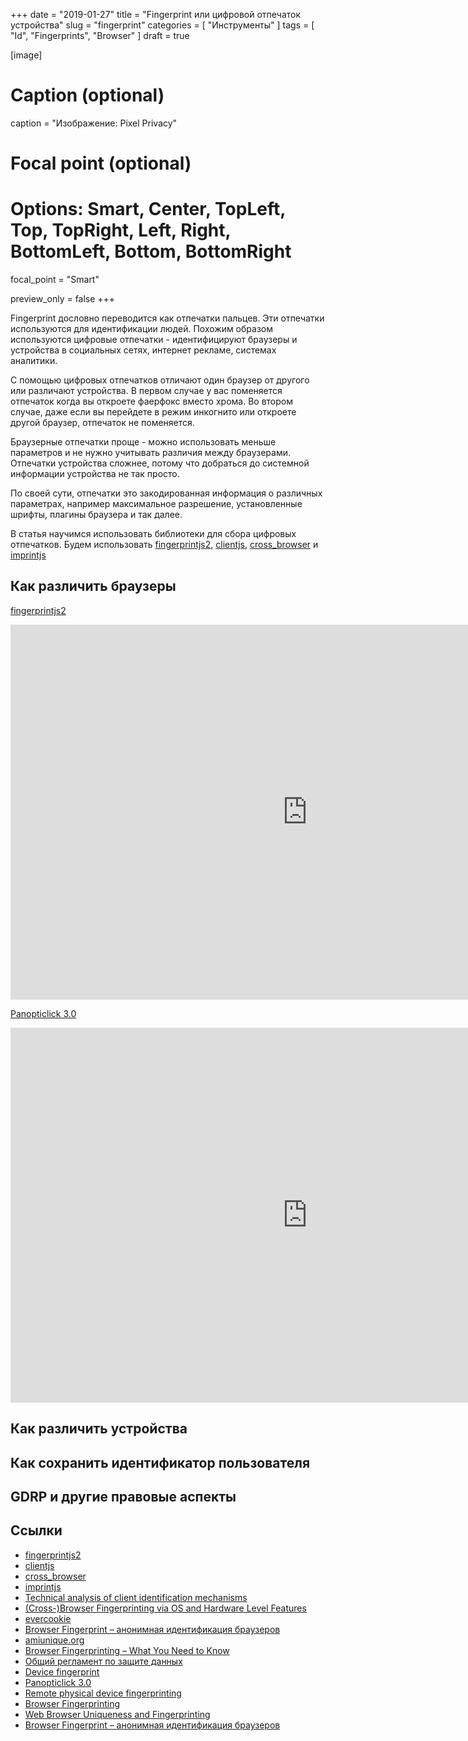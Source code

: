 +++
date = "2019-01-27"
title = "Fingerprint или цифровой отпечаток устройства"
slug = "fingerprint"
categories = [ "Инструменты" ]
tags = [ "Id", "Fingerprints", "Browser" ]
draft = true

[image]
  # Caption (optional)
  caption = "Изображение: Pixel Privacy"
  
  # Focal point (optional)
  # Options: Smart, Center, TopLeft, Top, TopRight, Left, Right, BottomLeft, Bottom, BottomRight
  focal_point = "Smart"

  preview_only = false
+++

Fingerprint дословно переводится как отпечатки пальцев. Эти отпечатки используются для идентификации людей. Похожим образом используются цифровые отпечатки - идентифицируют браузеры и устройства в социальных сетях, интернет рекламе, системах аналитики. 

С помощью цифровых отпечатков отличают один браузер от другого или различают устройства. В первом случае у вас поменяется отпечаток когда вы откроете фаерфокс вместо хрома. Во втором случае, даже если вы перейдете в режим инкогнито или откроете другой браузер, отпечаток не поменяется.

Браузерные отпечатки проще - можно использовать меньше параметров и не нужно учитывать различия между браузерами. Отпечатки устройства сложнее, потому что добраться до системной информации устройства не так просто.

По своей сути, отпечатки это закодированная информация о различных параметрах, например максимальное разрешение, установленные шрифты, плагины браузера и так далее.

В статья научимся использовать библиотеки для сбора цифровых отпечатков. Будем использовать [fingerprintjs2](http://valve.github.io/fingerprintjs2/), [clientjs](https://github.com/jackspirou/clientjs), [cross_browser](https://github.com/Song-Li/cross_browser) и [imprintjs](https://github.com/mattbrailsford/imprintjs)

## Как различить браузеры

[fingerprintjs2](http://valve.github.io/fingerprintjs2/)

<iframe width="950" height="600" src="https://www.youtube.com/embed/zodGHE1d_e0" frameborder="0" allow="accelerometer; autoplay; encrypted-media; gyroscope; picture-in-picture" allowfullscreen></iframe>

[Panopticlick 3.0](https://www.eff.org/ru/deeplinks/2017/11/panopticlick-30)

<iframe width="950" height="600" src="https://www.youtube.com/embed/3xQLy6lH5OE" frameborder="0" allow="accelerometer; autoplay; encrypted-media; gyroscope; picture-in-picture" allowfullscreen></iframe>

## Как различить устройства

## Как сохранить идентификатор пользователя

## GDRP и другие правовые аспекты

## Ссылки

* [fingerprintjs2](http://valve.github.io/fingerprintjs2/)
* [clientjs](https://github.com/jackspirou/clientjs)
* [cross_browser](https://github.com/Song-Li/cross_browser)
* [imprintjs](https://github.com/mattbrailsford/imprintjs)
* [Technical analysis of client identification mechanisms](https://sites.google.com/a/chromium.org/dev/Home/chromium-security/client-identification-mechanisms)
* [(Cross-)Browser Fingerprinting via OS and Hardware Level Features](http://yinzhicao.org/TrackingFree/crossbrowsertracking_NDSS17.pdf)
* [evercookie](https://github.com/samyk/evercookie)
* [Browser Fingerprint – анонимная идентификация браузеров](https://habr.com/ru/company/oleg-bunin/blog/321294/)
* [amiunique.org](https://amiunique.org/)
* [Browser Fingerprinting – What You Need to Know](https://restoreprivacy.com/browser-fingerprinting/)
* [Общий регламент по защите данных](https://bit.ly/2I3azy6)
* [Device fingerprint](https://en.wikipedia.org/wiki/Device_fingerprint)
* [Panopticlick 3.0](https://www.eff.org/ru/deeplinks/2017/11/panopticlick-30)
* [Remote physical device fingerprinting](https://homes.cs.washington.edu/~yoshi/papers/PDF/KoBrCl05PDF-lowres.pdf)
* [Browser Fingerprinting](https://pixelprivacy.com/resources/browser-fingerprinting/)
* [Web Browser Uniqueness and Fingerprinting](https://medium.com/@ravielakshmanan/web-browser-uniqueness-and-fingerprinting-7eac3c381805)
* [Browser Fingerprint – анонимная идентификация браузеров](https://habr.com/ru/company/oleg-bunin/blog/321294/)